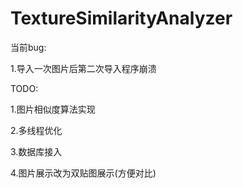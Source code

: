 # TextureSimilarityAnalyzer

当前bug:

1.导入一次图片后第二次导入程序崩溃

TODO:

1.图片相似度算法实现

2.多线程优化

3.数据库接入

4.图片展示改为双贴图展示(方便对比)

